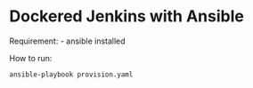 # Dockered Jenkins with Ansible

Requirement:
    - ansible installed

How to run:
```
ansible-playbook provision.yaml
```